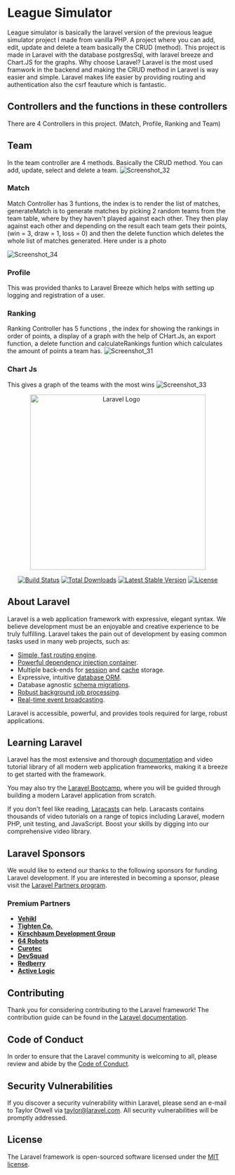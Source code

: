 # League Simulator

League simulator is basically the laravel version of the previous league simulator project I made from vanilla PHP. A project where you can add, edit, update and delete a team basically the CRUD (method).
This project is made in Laravel with the database postgresSql, with laravel breeze and Chart.JS for the graphs. Why choose Laravel? Laravel is the most used framwork in the backend and making the 
CRUD method in Laravel is way easier and simple. Laravel makes life easier by providing routing and authentication also the csrf feauture which is fantastic.  

## Controllers and the functions in these controllers
There are 4 Controllers in this project. (Match, Profile, Ranking and Team)

## Team 
In the team controller are  4 methods. Basically the CRUD method. You can add, update, select and delete a team.
![Screenshot_32](https://github.com/user-attachments/assets/4dc60b99-e573-4822-b8c4-598ea099fa7e)

### Match
Match Controller has 3 funtions, the index is to render the list of matches, generateMatch is to generate matches by picking 2 random teams from the team table, where by they haven't played against each other. They
then play against each other and depending on the result each team gets their points, (win = 3, draw = 1, loss = 0) and then the delete function which deletes the whole list of matches generated. Here under is 
a photo


![Screenshot_34](https://github.com/user-attachments/assets/42ae9415-fd5e-45fd-a580-12dd7821354d)

### Profile
This was provided thanks to Laravel Breeze which helps with setting up logging and registration of a user. 

### Ranking
Ranking Controller has 5 functions , the index for showing the rankings in order of points, a display of a graph with the help of CHart.Js, an export function, a delete function and  calculateRankings 
funtion which calculates the amount of points a team has. 
![Screenshot_31](https://github.com/user-attachments/assets/0577aed4-8fe6-4fa9-b0bf-b8fe17efff46)


### Chart Js 
This gives a graph of the teams with the most wins 
![Screenshot_33](https://github.com/user-attachments/assets/b1dc8c8d-5355-4848-b903-91487645be86)














<p align="center"><a href="https://laravel.com" target="_blank"><img src="https://raw.githubusercontent.com/laravel/art/master/logo-lockup/5%20SVG/2%20CMYK/1%20Full%20Color/laravel-logolockup-cmyk-red.svg" width="400" alt="Laravel Logo"></a></p>

<p align="center">
<a href="https://github.com/laravel/framework/actions"><img src="https://github.com/laravel/framework/workflows/tests/badge.svg" alt="Build Status"></a>
<a href="https://packagist.org/packages/laravel/framework"><img src="https://img.shields.io/packagist/dt/laravel/framework" alt="Total Downloads"></a>
<a href="https://packagist.org/packages/laravel/framework"><img src="https://img.shields.io/packagist/v/laravel/framework" alt="Latest Stable Version"></a>
<a href="https://packagist.org/packages/laravel/framework"><img src="https://img.shields.io/packagist/l/laravel/framework" alt="License"></a>
</p>

## About Laravel

Laravel is a web application framework with expressive, elegant syntax. We believe development must be an enjoyable and creative experience to be truly fulfilling. Laravel takes the pain out of development by easing common tasks used in many web projects, such as:

- [Simple, fast routing engine](https://laravel.com/docs/routing).
- [Powerful dependency injection container](https://laravel.com/docs/container).
- Multiple back-ends for [session](https://laravel.com/docs/session) and [cache](https://laravel.com/docs/cache) storage.
- Expressive, intuitive [database ORM](https://laravel.com/docs/eloquent).
- Database agnostic [schema migrations](https://laravel.com/docs/migrations).
- [Robust background job processing](https://laravel.com/docs/queues).
- [Real-time event broadcasting](https://laravel.com/docs/broadcasting).

Laravel is accessible, powerful, and provides tools required for large, robust applications.

## Learning Laravel

Laravel has the most extensive and thorough [documentation](https://laravel.com/docs) and video tutorial library of all modern web application frameworks, making it a breeze to get started with the framework.

You may also try the [Laravel Bootcamp](https://bootcamp.laravel.com), where you will be guided through building a modern Laravel application from scratch.

If you don't feel like reading, [Laracasts](https://laracasts.com) can help. Laracasts contains thousands of video tutorials on a range of topics including Laravel, modern PHP, unit testing, and JavaScript. Boost your skills by digging into our comprehensive video library.

## Laravel Sponsors

We would like to extend our thanks to the following sponsors for funding Laravel development. If you are interested in becoming a sponsor, please visit the [Laravel Partners program](https://partners.laravel.com).

### Premium Partners

- **[Vehikl](https://vehikl.com)**
- **[Tighten Co.](https://tighten.co)**
- **[Kirschbaum Development Group](https://kirschbaumdevelopment.com)**
- **[64 Robots](https://64robots.com)**
- **[Curotec](https://www.curotec.com/services/technologies/laravel)**
- **[DevSquad](https://devsquad.com/hire-laravel-developers)**
- **[Redberry](https://redberry.international/laravel-development)**
- **[Active Logic](https://activelogic.com)**

## Contributing

Thank you for considering contributing to the Laravel framework! The contribution guide can be found in the [Laravel documentation](https://laravel.com/docs/contributions).

## Code of Conduct

In order to ensure that the Laravel community is welcoming to all, please review and abide by the [Code of Conduct](https://laravel.com/docs/contributions#code-of-conduct).

## Security Vulnerabilities

If you discover a security vulnerability within Laravel, please send an e-mail to Taylor Otwell via [taylor@laravel.com](mailto:taylor@laravel.com). All security vulnerabilities will be promptly addressed.

## License

The Laravel framework is open-sourced software licensed under the [MIT license](https://opensource.org/licenses/MIT).

